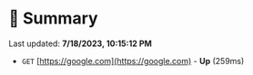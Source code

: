 # 📖 Summary
Last updated: **7/18/2023, 10:15:12 PM**

- `GET` [https://google.com](https://google.com) - **Up** (259ms)

